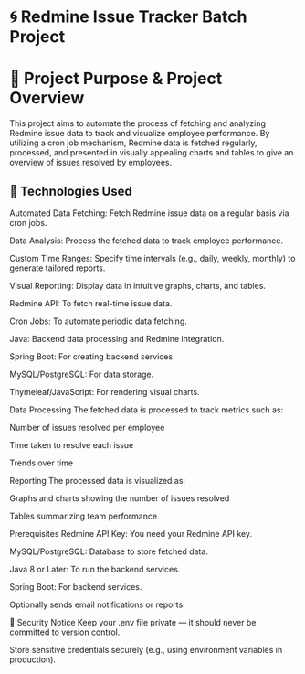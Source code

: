 # 🌀 Redmine Issue Tracker Batch Project

# 📌 Project Purpose & Project Overview
This project aims to automate the process of fetching and analyzing Redmine issue data to track and visualize employee performance. By utilizing a cron job mechanism, Redmine data is fetched regularly, processed, and presented in visually appealing charts and tables to give an overview of issues resolved by employees.

## 🚀 Technologies Used

Automated Data Fetching: Fetch Redmine issue data on a regular basis via cron jobs.

Data Analysis: Process the fetched data to track employee performance.

Custom Time Ranges: Specify time intervals (e.g., daily, weekly, monthly) to generate tailored reports.

Visual Reporting: Display data in intuitive graphs, charts, and tables.

Redmine API: To fetch real-time issue data.

Cron Jobs: To automate periodic data fetching.

Java: Backend data processing and Redmine integration.

Spring Boot: For creating backend services.

MySQL/PostgreSQL: For data storage.

Thymeleaf/JavaScript: For rendering visual charts.

Data Processing
The fetched data is processed to track metrics such as:

Number of issues resolved per employee

Time taken to resolve each issue

Trends over time

Reporting
The processed data is visualized as:

Graphs and charts showing the number of issues resolved

Tables summarizing team performance

Prerequisites
Redmine API Key: You need your Redmine API key.

MySQL/PostgreSQL: Database to store fetched data.

Java 8 or Later: To run the backend services.

Spring Boot: For backend services.


Optionally sends email notifications or reports.

🔐 Security Notice
Keep your .env file private — it should never be committed to version control.

Store sensitive credentials securely (e.g., using environment variables in production).
